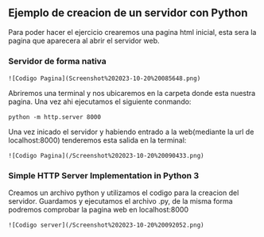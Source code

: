 ## Ejemplo de creacion de un servidor con Python

Para poder hacer el ejercicio crearemos una pagina html inicial, esta sera
la pagina que aparecera al abrir el servidor web.

### Servidor de forma nativa

    ![Codigo Pagina](Screenshot%202023-10-20%20085648.png)
Abriremos una terminal y nos ubicaremos en la carpeta donde esta nuestra pagina.
Una vez ahi ejecutamos el siguiente conmando:

 ```shell  
 python -m http.server 8000
 ```
Una vez inicado el servidor y habiendo entrado a la web(mediante la url de localhost:8000) tenderemos esta salida en la terminal:
    
    ![Codigo Pagina](/Screenshot%202023-10-20%20090433.png)

###  Simple HTTP Server Implementation in Python 3 

Creamos un archivo python y utilizamos el codigo para la creacion del servidor.
Guardamos y ejecutamos el archivo .py, de la misma forma podremos comprobar la pagina web
en localhost:8000

    ![Codigo server](/Screenshot%202023-10-20%20092052.png)



